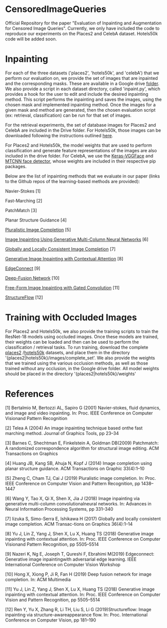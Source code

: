 # CensoredImageQueries
Official Repository for the paper "Evaluation of Inpainting and Augmentation for Censored Image Queries". Currently, we only have included the code to reproduce our experiments on the Places2 and CelebA dataset. Hotels50k code will be added soon.

# Inpainting

For each of the three datasets ('places2', 'hotels50k', and 'celebA') that we perform our evaluation on, we provide the set of images that are inpainted and the corresponding masks. These are available in a Google drive [folder](https://drive.google.com/drive/folders/13oO5CikiXckYjJ8i5x25Ht1-XiqVQQlK?usp=sharing). We also provide a script in each dataset directory, called 'inpaint.py', which provides a hook for the user to edit and include the desired inpainting method. This script performs the inpainting and saves the images, using the chosen mask and implemented inpainting method. Once the images for a given mask and method are generated, then the chosen evaluation script (ex: retrieval, classification) can be run for that set of images. 

For the retrieval experiments, the set of database images for Places2 and CelebA are included in the Drive folder. For Hotels50k, those images can be downloaded following the instructions outlined [here](https://github.com/GWUvision/Hotels-50K).

For Places2 and Hotels50k, the model weights that are used to perform classification and generate feature representations of the images are also included in the drive folder. For CelebA, we use the [Keras-VGGFace](https://pypi.org/project/keras-vggface/) and [MTCNN face detector](https://pypi.org/project/mtcnn/), whose weights are included in their respective pip packages.

Below are the list of inpainting methods that we evaluate in our paper (links to the Github repos of the learning-based methods are provided):

Navier-Stokes \[1]

Fast-Marching \[2]

PatchMatch \[3]

Planar Structure Guidance \[4]

[Pluralistic Image Completion](https://github.com/lyndonzheng/Pluralistic-Inpainting) \[5]

[Image Inpainting Using Generative Multi-Column Neural Networks](https://github.com/shepnerd/inpainting_gmcnn) \[6]

[Globally and Locally Consistent Image Completion](https://github.com/satoshiiizuka/siggraph2017_inpainting) \[7]

[Generative Image Inpainting with Contextual Attention](https://github.com/JiahuiYu/generative_inpainting/tree/v1.0.0) \[8]

[EdgeConnect](https://github.com/knazeri/edge-connect) \[9]

[Deep-Fusion Network](https://github.com/hughplay/DFNet) \[10]

[Free-Form Image Inpainting with Gated Convolution](https://github.com/JiahuiYu/generative_inpainting) \[11]

[StructureFlow](https://github.com/RenYurui/StructureFlow) \[12]


# Training with Occluded Images

For Places2 and Hotels50k, we also provide the training scripts to train the ResNet-18 models using occluded images. Once these models are trained, their weights can be loaded and then can be used to perform the classification / retrieval tasks. To run training, download the complete [places2](http://data.csail.mit.edu/places/places365/places365standard_easyformat.tar) /[hotels50k](https://cs.slu.edu/~stylianou/images/hotels-50k/test.tar.lz4) datasets, and place them in the directory '{places2|hotels50k}/images/complete_set'. We also provide the weights that we trained using the various occlusion methods, as well as those trained without any occlusion, in the Google drive folder. All model weights should be placed in the directory '{places2|hotels50k}/weights'

# References

\[1] Bertalmio  M,  Bertozzi  AL,  Sapiro  G  (2001)  Navier-stokes, fluid dynamics, and image and video inpainting. In: Proc. IEEE Conference on Computer Visionand Pattern Recognition

\[2] Telea A (2004) An image inpainting technique based onthe fast marching method. Journal of Graphics Tools, pp 23–34

\[3] Barnes C, Shechtman E, Finkelstein A, Goldman DB(2009) Patchmatch: A randomized correspondence algorithm for structural image editing. ACM Transactions on Graphics

\[4] Huang  JB,  Kang  SB,  Ahuja  N,  Kopf  J  (2014)  Image completion  using  planar  structure  guidance.  ACM Transactions on Graphic 33(4):1–10

\[5] Zheng C, Cham TJ, Cai J (2019) Pluralistic image completion. In: Proc. IEEE Conference on Computer Vision and Pattern Recognition, pp 1438–1447

\[6] Wang  Y,  Tao  X,  Qi  X,  Shen  X,  Jia  J  (2018)  Image inpainting via generative multi-column convolutionalneural networks. In: Advances in Neural Information Processing Systems, pp 331–340

\[7] Iizuka S, Simo-Serra E, Ishikawa H (2017) Globally and locally  consistent  image  completion.  ACM  Transac-tions on Graphics 36(4):1–14

\[8] Yu J, Lin Z, Yang J, Shen X, Lu X, Huang TS (2018) Generative  image  inpainting  with  contextual  attention. In: Proc. IEEE Conference on Computer Visionand Pattern Recognition, pp 5505–5514

\[9] Nazeri  K,  Ng  E,  Joseph  T,  Qureshi  F,  Ebrahimi  M(2019)  Edgeconnect:  Generative  image  inpaintingwith  adversarial  edge  learning.  IEEE  International Conference on Computer Vision Workshop

\[10] Hong X, Xiong P, Ji R, Fan H (2019) Deep fusion network for image completion. In: ACM Multimedia

\[11] Yu J, Lin Z, Yang J, Shen X, Lu X, Huang TS (2018) Generative  image  inpainting  with  contextual  attention. In: Proc. IEEE Conference on Computer Vision and Pattern Recognition, pp 5505–5514

\[12] Ren  Y,  Yu  X,  Zhang  R,  Li  TH,  Liu  S,  Li  G  (2019)Structureflow:  Image  inpainting  via  structure-awareappearance flow. In: Proc. International Conference on Computer Vision, pp 181–190
